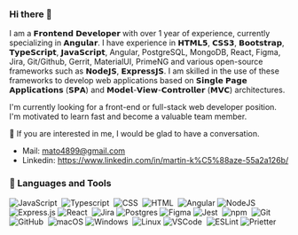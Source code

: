 ### Hi there 👋

I am a 𝗙𝗿𝗼𝗻𝘁𝗲𝗻𝗱 𝗗𝗲𝘃𝗲𝗹𝗼𝗽𝗲𝗿 with over 1 year of experience, currently specializing in 𝗔𝗻𝗴𝘂𝗹𝗮𝗿. I have experience in 𝗛𝗧𝗠𝗟𝟱, 𝗖𝗦𝗦𝟯, 𝗕𝗼𝗼𝘁𝘀𝘁𝗿𝗮𝗽, 𝗧𝘆𝗽𝗲𝗦𝗰𝗿𝗶𝗽𝘁, 𝗝𝗮𝘃𝗮𝗦𝗰𝗿𝗶𝗽𝘁, Angular, PostgreSQL, MongoDB, React, Figma, Jira, Git/Github, Gerrit, MaterialUI, PrimeNG and various open-source frameworks such as 𝗡𝗼𝗱𝗲𝗝𝗦, 𝗘𝘅𝗽𝗿𝗲𝘀𝘀𝗝𝗦. I am skilled in the use of these frameworks to develop web applications based on 𝗦𝗶𝗻𝗴𝗹𝗲 𝗣𝗮𝗴𝗲 𝗔𝗽𝗽𝗹𝗶𝗰𝗮𝘁𝗶𝗼𝗻𝘀 (𝗦𝗣𝗔) and 𝗠𝗼𝗱𝗲𝗹-𝗩𝗶𝗲𝘄-𝗖𝗼𝗻𝘁𝗿𝗼𝗹𝗹𝗲𝗿 (𝗠𝗩𝗖) architectures.

I'm currently looking for a front-end or full-stack web developer position. I'm motivated to learn fast and become a valuable team member.

💬 If you are interested in me, I would be glad to have a conversation.

- Mail: mato4899@gmail.com
- Linkedin: https://www.linkedin.com/in/martin-k%C5%88aze-55a2a126b/


### 🧰 Languages and Tools

<div>

<img src="https://img.shields.io/badge/JavaScript-323330?style=for-the-badge&logo=javascript&logoColor=F7DF1E" title="JavaScript" alt="JavaScript"/>&nbsp;
  <img src="https://img.shields.io/badge/TypeScript-3178C6?style=for-the-badge&logo=typescript&logoColor=FFFFFF" title="Typescript" alt="Typescript"/>&nbsp;
<img src="https://img.shields.io/badge/CSS3-1572B6?style=for-the-badge&logo=css3&logoColor=white" title="CSS" alt="CSS"/>&nbsp;
  <img src="https://img.shields.io/badge/HTML5-E34F26?style=for-the-badge&logo=html5&logoColor=white" title="HTML" alt="HTML"/>&nbsp;
  ![Angular](https://img.shields.io/badge/angular-%23DD0031.svg?style=for-the-badge&logo=angular&logoColor=white)
  ![NodeJS](https://img.shields.io/badge/node.js-6DA55F?style=for-the-badge&logo=node.js&logoColor=white)
  ![Express.js](https://img.shields.io/badge/express.js-%23404d59.svg?style=for-the-badge&logo=express&logoColor=%2361DAFB)
  <img src="https://img.shields.io/badge/-ReactJs-61DAFB?logo=react&logoColor=white&style=for-the-badge" alt="React"/>&nbsp;
  ![Jira](https://img.shields.io/badge/jira-%230A0FFF.svg?style=for-the-badge&logo=jira&logoColor=white)
  ![Postgres](https://img.shields.io/badge/postgres-%23316192.svg?style=for-the-badge&logo=postgresql&logoColor=white)
  ![Figma](https://img.shields.io/badge/figma-%23F24E1E.svg?style=for-the-badge&logo=figma&logoColor=white)
  <img src="https://img.shields.io/badge/-jest-%23C21325?style=for-the-badge&logo=jest&logoColor=white" title="Jest" alt="Jest"/>&nbsp;
  <img src="https://img.shields.io/badge/npm-CB3837?style=for-the-badge&logo=npm&logoColor=white" title="npm" alt="npm"/>&nbsp;
  <img src="https://img.shields.io/badge/GIT-E44C30?style=for-the-badge&logo=git&logoColor=white" title="Git" alt="Git"/>&nbsp;
  <img src="https://img.shields.io/badge/GitHub-100000?style=for-the-badge&logo=github&logoColor=white"  title="GitHub" alt="GitHub"/>&nbsp;
  ![macOS](https://img.shields.io/badge/mac%20os-000000?style=for-the-badge&logo=macos&logoColor=F0F0F0)
  <img src="https://img.shields.io/badge/Windows-0078D6?style=for-the-badge&logo=windows&logoColor=white" title="Windows" alt="Windows"/>&nbsp;
  ![Linux](https://img.shields.io/badge/Linux-FCC624?style=for-the-badge&logo=linux&logoColor=black)
  <img src="https://img.shields.io/badge/Visual_Studio_Code-0078D4?style=for-the-badge&logo=visual%20studio%20code&logoColor=white" title="VSCode" alt="VSCode"/>&nbsp;
  <img src="https://img.shields.io/badge/ESLint-4B3263?style=for-the-badge&logo=eslint&logoColor=white" title="ESLint" alt="ESLint"/>
  <img src="https://img.shields.io/badge/prettier-1A2C34?style=for-the-badge&logo=prettier&logoColor=F7BA3E" title="Prietter" alt="Prietter"/>&nbsp;
</div>
